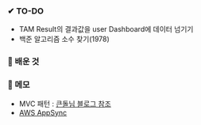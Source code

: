### ✔ TO-DO
- TAM Result의 결과값을 user Dashboard에 데이터 넘기기
- 백준 알고리즘 소수 찾기(1978)


### 💾 배운 것


### 📝 메모
- MVC 패턴 : [큰돌님 블로그 참조](https://m.blog.naver.com/CommentList.naver?blogId=jhc9639&logNo=220967034588)
- [AWS AppSync](https://dev.classmethod.jp/articles/aws-appsync-re-introduction-2019-korean-ver/)





